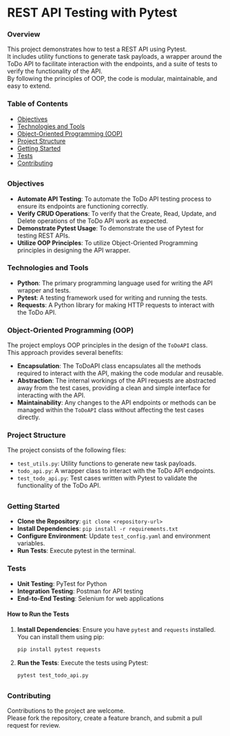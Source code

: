 # REST API Testing with Pytest

### Overview
This project demonstrates how to test a REST API using Pytest.</br>
It includes utility functions to generate task payloads, a wrapper around the ToDo API to facilitate interaction with the endpoints, and a suite of tests to verify the functionality of the API.</br>
By following the principles of OOP, the code is modular, maintainable, and easy to extend.

### Table of Contents
- [Objectives](#Objectives)
- [Technologies and Tools](#technologies-and-tools)
- [Object-Oriented Programming (OOP)](#object-oriented-programming-oop)
- [Project Structure](#project-structure)
- [Getting Started](#getting-started)
- [Tests](#tests)
- [Contributing](#contributing)

##

### Objectives
* **Automate API Testing**: To automate the ToDo API testing process to ensure its endpoints are functioning correctly.
* **Verify CRUD Operations**: To verify that the Create, Read, Update, and Delete operations of the ToDo API work as expected.
* **Demonstrate Pytest Usage**: To demonstrate the use of Pytest for testing REST APIs.
* **Utilize OOP Principles**: To utilize Object-Oriented Programming principles in designing the API wrapper.


### Technologies and Tools
* **Python**: The primary programming language used for writing the API wrapper and tests.
* **Pytest**: A testing framework used for writing and running the tests.
* **Requests**: A Python library for making HTTP requests to interact with the ToDo API.


### Object-Oriented Programming (OOP)
The project employs OOP principles in the design of the `ToDoAPI` class.</br>
This approach provides several benefits:

* **Encapsulation**: The ToDoAPI class encapsulates all the methods required to interact with the API, making the code modular and reusable.
* **Abstraction**: The internal workings of the API requests are abstracted away from the test cases, providing a clean and simple interface for interacting with the API.
* **Maintainability**: Any changes to the API endpoints or methods can be managed within the `ToDoAPI` class without affecting the test cases directly.


### Project Structure
The project consists of the following files:

* `test_utils.py`: Utility functions to generate new task payloads.</br>
* `todo_api.py`: A wrapper class to interact with the ToDo API endpoints.</br>
* `test_todo_api.py`: Test cases written with Pytest to validate the functionality of the ToDo API.</br>

##

### Getting Started
* **Clone the Repository**: `git clone <repository-url>`
* **Install Dependencies**: `pip install -r requirements.txt`</br>
* **Configure Environment**: Update `test_config.yaml` and environment variables.
* **Run Tests**: Execute pytest in the terminal.


### Tests
* **Unit Testing**: PyTest for Python
* **Integration Testing**: Postman for API testing
* **End-to-End Testing**: Selenium for web applications

#### How to Run the Tests
1. **Install Dependencies**:
Ensure you have `pytest` and `requests` installed.</br>
You can install them using pip:

    ```sh
    pip install pytest requests
    ```

2. **Run the Tests**:
Execute the tests using Pytest:

    ```sh
    pytest test_todo_api.py
    ```

##

### Contributing
Contributions to the project are welcome.</br>
Please fork the repository, create a feature branch, and submit a pull request for review.